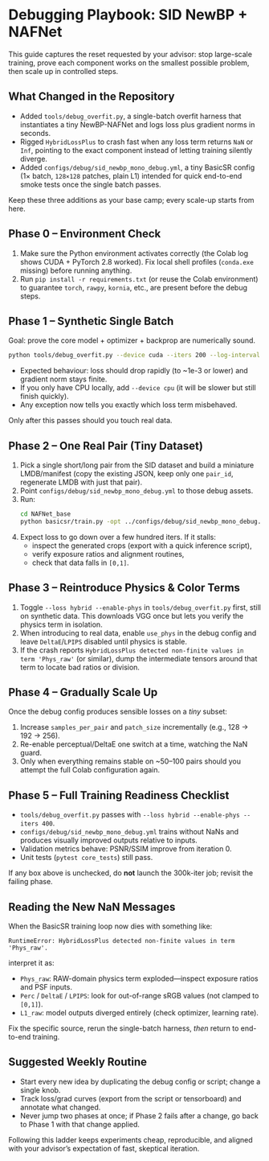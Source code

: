 # Debugging Playbook: SID NewBP + NAFNet

This guide captures the reset requested by your advisor: stop large-scale training,
prove each component works on the smallest possible problem, then scale up in controlled steps.

## What Changed in the Repository
- Added `tools/debug_overfit.py`, a single-batch overfit harness that instantiates a tiny NewBP-NAFNet and logs loss plus gradient norms in seconds.
- Rigged `HybridLossPlus` to crash fast when any loss term returns `NaN` or `Inf`, pointing to the exact component instead of letting training silently diverge.
- Added `configs/debug/sid_newbp_mono_debug.yml`, a tiny BasicSR config (1× batch, `128×128` patches, plain L1) intended for quick end-to-end smoke tests once the single batch passes.

Keep these three additions as your base camp; every scale-up starts from here.

## Phase 0 – Environment Check
1. Make sure the Python environment activates correctly (the Colab log shows CUDA + PyTorch 2.8 worked). Fix local shell profiles (`conda.exe` missing) before running anything.
2. Run `pip install -r requirements.txt` (or reuse the Colab environment) to guarantee `torch`, `rawpy`, `kornia`, etc., are present before the debug steps.

## Phase 1 – Synthetic Single Batch
Goal: prove the core model + optimizer + backprop are numerically sound.

```bash
python tools/debug_overfit.py --device cuda --iters 200 --log-interval 20
```

- Expected behaviour: loss should drop rapidly (to ~1e-3 or lower) and gradient norm stays finite.
- If you only have CPU locally, add `--device cpu` (it will be slower but still finish quickly).
- Any exception now tells you exactly which loss term misbehaved.

Only after this passes should you touch real data.

## Phase 2 – One Real Pair (Tiny Dataset)
1. Pick a single short/long pair from the SID dataset and build a miniature LMDB/manifest (copy the existing JSON, keep only one `pair_id`, regenerate LMDB with just that pair).
2. Point `configs/debug/sid_newbp_mono_debug.yml` to those debug assets.
3. Run:
   ```bash
   cd NAFNet_base
   python basicsr/train.py -opt ../configs/debug/sid_newbp_mono_debug.yml
   ```
4. Expect loss to go down over a few hundred iters. If it stalls:
   - inspect the generated crops (export with a quick inference script),
   - verify exposure ratios and alignment routines,
   - check that data falls in `[0,1]`.

## Phase 3 – Reintroduce Physics & Color Terms
1. Toggle `--loss hybrid --enable-phys` in `tools/debug_overfit.py` first, still on synthetic data. This downloads VGG once but lets you verify the physics term in isolation.
2. When introducing to real data, enable `use_phys` in the debug config and leave `DeltaE`/`LPIPS` disabled until physics is stable.
3. If the crash reports `HybridLossPlus detected non-finite values in term 'Phys_raw'` (or similar), dump the intermediate tensors around that term to locate bad ratios or division.

## Phase 4 – Gradually Scale Up
Once the debug config produces sensible losses on a *tiny* subset:
1. Increase `samples_per_pair` and `patch_size` incrementally (e.g., 128 → 192 → 256).
2. Re-enable perceptual/DeltaE one switch at a time, watching the NaN guard.
3. Only when everything remains stable on ~50–100 pairs should you attempt the full Colab configuration again.

## Phase 5 – Full Training Readiness Checklist
- `tools/debug_overfit.py` passes with `--loss hybrid --enable-phys --iters 400`.
- `configs/debug/sid_newbp_mono_debug.yml` trains without NaNs and produces visually improved outputs relative to inputs.
- Validation metrics behave: PSNR/SSIM improve from iteration 0.
- Unit tests (`pytest core_tests`) still pass.

If any box above is unchecked, do **not** launch the 300k-iter job; revisit the failing phase.

## Reading the New NaN Messages
When the BasicSR training loop now dies with something like:

```
RuntimeError: HybridLossPlus detected non-finite values in term 'Phys_raw'.
```

interpret it as:
- `Phys_raw`: RAW-domain physics term exploded—inspect exposure ratios and PSF inputs.
- `Perc` / `DeltaE` / `LPIPS`: look for out-of-range sRGB values (not clamped to `[0,1]`).
- `L1_raw`: model outputs diverged entirely (check optimizer, learning rate).

Fix the specific source, rerun the single-batch harness, *then* return to end-to-end training.

## Suggested Weekly Routine
- Start every new idea by duplicating the debug config or script; change a single knob.
- Track loss/grad curves (export from the script or tensorboard) and annotate what changed.
- Never jump two phases at once; if Phase 2 fails after a change, go back to Phase 1 with that change applied.

Following this ladder keeps experiments cheap, reproducible, and aligned with your advisor’s expectation of fast, skeptical iteration.
